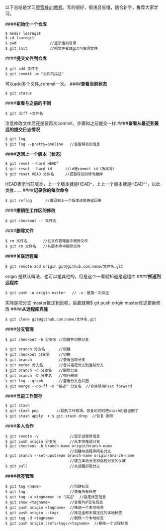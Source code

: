 以下总结是学习[廖雪峰git教程](https://www.liaoxuefeng.com/wiki/0013739516305929606dd18361248578c67b8067c8c017b000)。写的很好，很浅显易懂，适合新手，推荐大家学习。

####**初始化一个仓库**
```
$ mkdir learngit
$ cd learngit
$ pwd               //显示当前目录
$ git init          //把文件变成git可管理文件
```
####**提交文件到仓库**

```
$ git add 文件名
$ git commit -m "文件的描述"
```
可以add多个文件,commit一次。
####**查看当前状态**

```
$ git status
```
####**查看与之前的不同**

```
$ git diff +文件名
```
注意修改文件后还是要再次commit，步骤和之前提交一样
####**查看从最近到最远的提交日志情况**

```
$ git log
$ git log --pretty=oneline   //查看精简的信息
```
####**退回上一个版本（状态）**

```
$ git reset --hard HEAD^   
$ git reset --hard id      //id是commit id（版本号）
$ git reset HEAD 文件名     //把暂存区的修改撤掉
```
HEAD表示当前版本，上一个版本就是HEAD^，上上一个版本就是HEAD^^，以此类推......
####**记录你的每次命令**

```
$ git reflog      //退回到上一个版本还能再返回来
```
####**撤销在工作区的修改**

```
$ git checkout -- 文件名
```
####**删除文件**

```
$ rm 文件名       //在文件管理器中删除文件
$ git rm 文件名   //从版本库中删除文件
```
####**关联远程库**
```
$ git remote add origin git@github.com:name/文件名.git
```
origin 是默认叫法，也可以是其他的，但是这个一看就知道是远程库
####**推送到远程库**

```
$ git push -u origin master   // -u：是第一次推送
```
实际是把分支 master推送到远程，后面就用$ git push  origin master推送更新修改
####**从远程库克隆**
```
$ git clone git@github.com:name/文件名.git
```
####**分支管理**

```
$ git checkout -b 分支名 //创建并切换分支

$ git branch 分支名      //创建
$ git checkout 分支名    //切换
$ git branch            //查看当前分支
$ git merge 分支名       //合并指定分支到当前分支
$ git branch -d 分支名   //删除分支
$ git branch -D 分支名   //强行删除
$ git log --graph       //查看分支合并图
$ git merge --no-ff -m "描述" 分支名  //合并禁用Fast forward
```
####**当前工作暂存**
```
$ git stash  
$ git stash pop        //回到工作现场，恢复的同时把stash内容也删了
$ git stash apply  + $ git stash drop  //恢复 删除 
```
####**多人合作**
```
$ git remote -v              //显示远程库信息
$ git push origin 分支名      //从本地推送分支
$ git checkout -b branch-name origin/branch-name  
                             //创建与远程库同名分支
$ git branch --set-upstream branch-name origin/branch-name
                             //建立本地分支和远程分支的关联
$ git pull                   //从远程抓取分支
```
####**标签管理**

```
$ git tag <name>             //创建标签
$ git tag                    //查看所有标签
$ git tag -a <tagname> -m "描述"  //指定标签信息
$ git show <tagname>         //查看PGP签名信息
$ git push origin <tagname>  //推送一个本地标签
$ git push origin --tags     //推送全部未推送过的本地标签
$ git tag -d <tagname>       //删除一个本地标签
$ git push origin :refs/tags/<tagname>  //删除一个远程标签
```    

